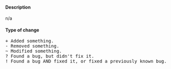 #### Description
n/a

#### Type of change
<pre>
+ Added something.
- Removed something.
~ Modified something.
? Found a bug, but didn't fix it.
! Found a bug AND fixed it, or fixed a previously known bug.
</pre>
